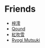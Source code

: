# Friends

- [梓澪](http://zil.ing/)
- [Qound](https://blog.yoyz.org/)
- [紅吹雪](https://hoshi.thanks.moe)
- [Ryogi Mutsuki](https://lar.moe)